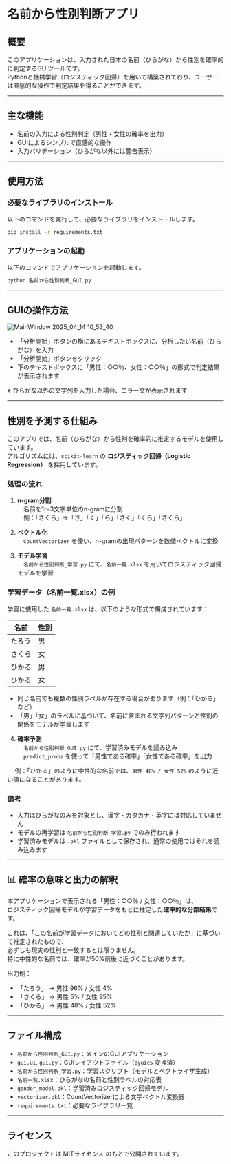 # 名前から性別判断アプリ

## 概要

このアプリケーションは、入力された日本の名前（ひらがな）から性別を確率的に判定するGUIツールです。  
Pythonと機械学習（ロジスティック回帰）を用いて構築されており、ユーザーは直感的な操作で判定結果を得ることができます。

---

## 主な機能

- 名前の入力による性別判定（男性・女性の確率を出力）
- GUIによるシンプルで直感的な操作
- 入力バリデーション（ひらがな以外には警告表示）

---

## 使用方法

### 必要なライブラリのインストール

以下のコマンドを実行して、必要なライブラリをインストールします。

```bash
pip install -r requirements.txt
```

### アプリケーションの起動

以下のコマンドでアプリケーションを起動します。

```bash
python 名前から性別判断_GUI.py
```

---

## GUIの操作方法

![MainWindow 2025_04_14 10_53_40](https://github.com/user-attachments/assets/91e99106-c0f2-4939-8df9-67d74837db8e)

- 「分析開始」ボタンの横にあるテキストボックスに、分析したい名前（ひらがな）を入力
- 「分析開始」ボタンをクリック
- 下のテキストボックスに「男性：○○％、女性：○○％」の形式で判定結果が表示されます

※ ひらがな以外の文字列を入力した場合、エラー文が表示されます

---

## 性別を予測する仕組み

このアプリでは、名前（ひらがな）から性別を確率的に推定するモデルを使用しています。  
アルゴリズムには、`scikit-learn` の **ロジスティック回帰（Logistic Regression）** を採用しています。

### 処理の流れ

1. **n-gram分割**  
　名前を1～3文字単位のn-gramに分割  
　例：「さくら」→「さ」「く」「ら」「さく」「くら」「さくら」

2. **ベクトル化**  
　`CountVectorizer` を使い、n-gramの出現パターンを数値ベクトルに変換

3. **モデル学習**  
　`名前から性別判断_学習.py` にて、`名前一覧.xlsx` を用いてロジスティック回帰モデルを学習

### 学習データ（名前一覧.xlsx）の例

学習に使用した `名前一覧.xlsx` は、以下のような形式で構成されています：

| 名前   | 性別 |
|--------|------|
| たろう | 男   |
| さくら | 女   |
| ひかる | 男   |
| ひかる | 女   |

- 同じ名前でも複数の性別ラベルが存在する場合があります（例：「ひかる」など）
- 「男」「女」のラベルに基づいて、名前に含まれる文字列パターンと性別の関係をモデルが学習します

4. **確率予測**  
　`名前から性別判断_GUI.py` にて、学習済みモデルを読み込み  
　`predict_proba` を使って「男性である確率」「女性である確率」を出力

　   例：「ひかる」のように中性的な名前では、`男性 48% / 女性 52%` のように近い値になることがあります。

### 備考

- 入力はひらがなのみを対象とし、漢字・カタカナ・英字には対応していません
- モデルの再学習は `名前から性別判断_学習.py` でのみ行われます
- 学習済みモデルは `.pkl` ファイルとして保存され、通常の使用ではそれを読み込みます

---

## 📊 確率の意味と出力の解釈

本アプリケーションで表示される「男性：○○％ / 女性：○○％」は、  
ロジスティック回帰モデルが学習データをもとに推定した**確率的な分類結果**です。

これは、「この名前が学習データにおいてどの性別と関連していたか」に基づいて推定されたもので、  
必ずしも現実の性別と一致するとは限りません。  
特に中性的な名前では、確率が50%前後に近づくことがあります。

出力例：

- 「たろう」 → 男性 96% / 女性 4%
- 「さくら」 → 男性 5% / 女性 95%
- 「ひかる」 → 男性 48% / 女性 52%

---

## ファイル構成

- `名前から性別判断_GUI.py`：メインのGUIアプリケーション
- `gui.ui`, `gui.py`：GUIレイアウトファイル（`pyuic5` 変換済）
- `名前から性別判断_学習.py`：学習スクリプト（モデルとベクトライザ生成）
- `名前一覧.xlsx`：ひらがなの名前と性別ラベルの対応表
- `gender_model.pkl`：学習済みロジスティック回帰モデル
- `vectorizer.pkl`：CountVectorizerによる文字ベクトル変換器
- `requirements.txt`：必要なライブラリ一覧

---

## ライセンス

このプロジェクトは MITライセンス のもとで公開されています。



